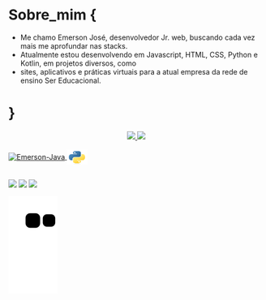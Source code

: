 # Sobre_mim {
-   Me chamo Emerson José, desenvolvedor Jr. web, buscando cada vez mais me aprofundar nas stacks.
-   Atualmente estou desenvolvendo em Javascript, HTML, CSS, Python e Kotlin, em projetos diversos, como 
-   sites, aplicativos e práticas virtuais para a atual empresa da rede de ensino Ser Educacional.
#  }
 
 <div align="center">
  <a href="https://github.com/emersonjps">
  <img height="180em" src="https://github-readme-stats.vercel.app/api?username=emersonjps&show_icons=true&theme=dark&include_all_commits=true&count_private=true"/>
  <img height="180em" src="https://github-readme-stats.vercel.app/api/top-langs/?username=emersonjps&layout=compact&langs_count=7&theme=dark"/>
</div>

 </div>
<div style="display: inline_block"><br>
  <img align="center" alt="Emerson-Java" height="30" width="40" src="https://cdn.jsdelivr.net/gh/devicons/devicon/icons/java/java-original-wordmark.svg">
  <img align="center" alt="Emerosn-Python" height="30" width="40" src="https://raw.githubusercontent.com/devicons/devicon/master/icons/python/python-original.svg">
</div>

##

<div> 
  <a href="https://www.instagram.com/emerson_jps/" target="_blank"><img src="https://img.shields.io/badge/-Instagram-%23E4405F?style=for-the-badge&logo=instagram&logoColor=white" target="_blank"></a>
  <a href = "mailto:emerson20010213@gmail.com"><img src="https://img.shields.io/badge/-Gmail-%23333?style=for-the-badge&logo=gmail&logoColor=white" target="_blank"></a>
  <a href="https://www.linkedin.com/in/emerson-jos%C3%A9-196095186/" target="_blank"><img src="https://img.shields.io/badge/-LinkedIn-%230077B5?style=for-the-badge&logo=linkedin&logoColor=white" target="_blank"></a> 
 
  ![Snake animation](https://github.com/emersonjps/emersonjps/blob/output/github-contribution-grid-snake.svg)
 
</div>
